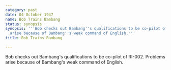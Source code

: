 ```yaml
---
category: past
date: 04 October 1947
name: Bob Trains Bambang
status: synopsis
synopsis: '''Bob checks out Bambang''s qualifications to be co-pilot of RI-002. Problems
  arise because of Bambang''s weak command of English.'''
title: Bob Trains Bambang

---
```





Bob checks out Bambang's qualifications to be co-pilot
of RI-002. Problems arise because of Bambang's weak command of English.
